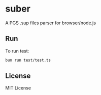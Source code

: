 # suber

A PGS .sup files parser for browser/node.js

## Run

To run test:

```bash
bun run test/test.ts
```

## License

MIT License
